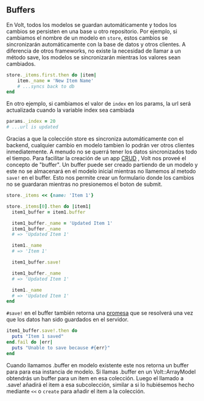 ## Buffers

En Volt, todos los modelos se guardan automáticamente y todos los cambios se persisten en una base u otro repositorio. Por ejemplo, si cambiamos el nombre de un modelo en ```store```, estos cambios se sincronizarán automáticamente con la base de datos y otros clientes. A diferencia de otros frameworks, no existe la necesidad de llamar a un método save, los modelos se sincronizarán mientras los valores sean cambiados.

```ruby
store._items.first.then do |item|
    item._name = 'New Item Name'
    # ...syncs back to db
end
```

En otro ejemplo, si cambiamos el valor de ```index``` en los params, la url será actualizada cuando la variable index sea cambiada

```ruby
params._index = 20
# ...url is updated
```

Gracias a que la colección store es sincroniza automáticamente con el backend, cualquier cambio en modelo tambien lo podrán ver otros clientes inmediatemente.  A menudo no se querrá tener los datos sincronizados todo el tiempo. Para facilitar la creación de un app [CRUD](http://en.wikipedia.org/wiki/Create,_read,_update_and_delete) , Volt nos proveé el concepto de "buffer". Un buffer puede ser creado partiendo de un modelo y este no se almacenará en el modelo inicial mientras no llamemos al metodo ```save!``` en el buffer. Esto nos permite crear un formulario donde los cambios no se guardaran mientras no presionemos el boton de submit.

```ruby
store._items << {name: 'Item 1'}

store._items[0].then do |item1|
  item1_buffer = item1.buffer

  item1_buffer._name = 'Updated Item 1'
  item1_buffer._name
  # => 'Updated Item 1'

  item1._name
  # => 'Item 1'

  item1_buffer.save!

  item1_buffer._name
  # => 'Updated Item 1'

  item1._name
  # => 'Updated Item 1'
end
```

```#save!``` en el buffer también retorna una [promesa](http://opalrb.org/blog/2014/05/07/promises-in-opal/) que se resolverá una vez que los datos han sido guardados en el servidor.

```ruby
item1_buffer.save!.then do
  puts "Item 1 saved"
end.fail do |err|
  puts "Unable to save because #{err}"
end
```

Cuando llamamos .buffer en modelo existente este nos retorna un buffer para para esa instancia de modelo. Si llamas .buffer en un Volt::ArrayModel obtendrás un buffer para un item en esa colección. Luego el llamado a .save! añadirá el item a esa subcolección, similar a si lo hubiésemos hecho mediante ```<<``` o ```create``` para añadir el item a la colección.
